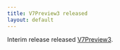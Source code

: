 ```yaml
---
title: V7Preview3 released
layout: default
---
```


Interim release released [V7Preview3](https://www.nuget.org/packages/Resto.Front.Api.V7Preview3).